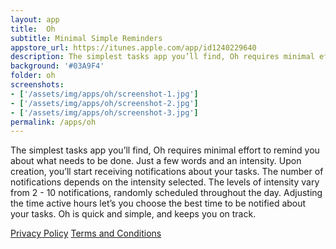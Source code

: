 ```yaml
---
layout: app
title:  Oh
subtitle: Minimal Simple Reminders
appstore_url: https://itunes.apple.com/app/id1240229640
description: The simplest tasks app you’ll find, Oh requires minimal effort to remind you about what needs to be done.
background: '#03A9F4'
folder: oh
screenshots:
- ['/assets/img/apps/oh/screenshot-1.jpg']
- ['/assets/img/apps/oh/screenshot-2.jpg']
- ['/assets/img/apps/oh/screenshot-3.jpg']
permalink: /apps/oh
---
```

The simplest tasks app you’ll find, Oh requires minimal effort to remind you about what needs to be done. Just a few words and an intensity. Upon creation, you’ll start receiving notifications about your tasks. The number of notifications depends on the intensity selected. The levels of intensity vary from 2 - 10 notifications, randomly scheduled throughout the day. Adjusting the time active hours let’s you choose the best time to be notified about your tasks. Oh is quick and simple, and keeps you on track.

<a href="/privacy_policy/">Privacy Policy</a>
<a href="/terms_and_conditions/">Terms and Conditions</a>
